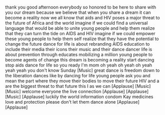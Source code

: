 
thank you good afternoon everybody so
honored to be here to share with you our
dream because we believe that when you
share a dream it can become a reality
now we all know that aids and HIV poses
a major threat to the future of Africa
and the world imagine if we could find a
universal language that would be able to
unite young people and help them realize
that they can turn the tide on AIDS and
HIV imagine if we could empower these
young people to help them self realize
that they have the potential to change
the future
dance for life is about rebranding AIDS
education to include their media their
icons their music and their dance dancer
life is about prevention through
educates mobilizing a million young
people to become agents of change this
dream is becoming a reality start
dancing stop aids dance for life so you
ready I&#39;m mom oh yeah oh yeah oh yeah
yeah yeah
you don&#39;t know Sunday
[Music]
great
dance is freedom down to the liberation
dances like by dancing for life young
people ask you and mean the part where
they move their bodies to move their
future HIV and a are the biggest threat
to that future this I as we can
[Applause]
[Music]
[Music]
welcome everyone the live connection
[Applause]
[Applause]
[Music]
[Applause]
luckily the world information condom Kay
medicines love and protection please
don&#39;t let them dance alone
[Applause]
[Applause]
